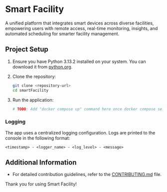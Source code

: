 # Smart Facility
A unified platform that integrates smart devices across diverse facilities, empowering users with remote access, real-time monitoring, insights, and automated scheduling for smarter facility management.

## Project Setup

1. Ensure you have Python 3.13.2 installed on your system. You can download it from [python.org](https://www.python.org/downloads/).

2. Clone the repository:
   ```bash
   git clone <repository-url>
   cd smartFacility
   ```

3. Run the application:
   ```bash
   # TODO: Add "docker compose up" command here once docker compose setup is done
   ```

### Logging
The app uses a centralized logging configuration. Logs are printed to the console in the following format:
```
<timestamp> - <logger_name> - <log_level> - <message>
```

## Additional Information

- For detailed contribution guidelines, refer to the [CONTRIBUTING.md](CONTRIBUTING.md) file.

Thank you for using Smart Facility!
